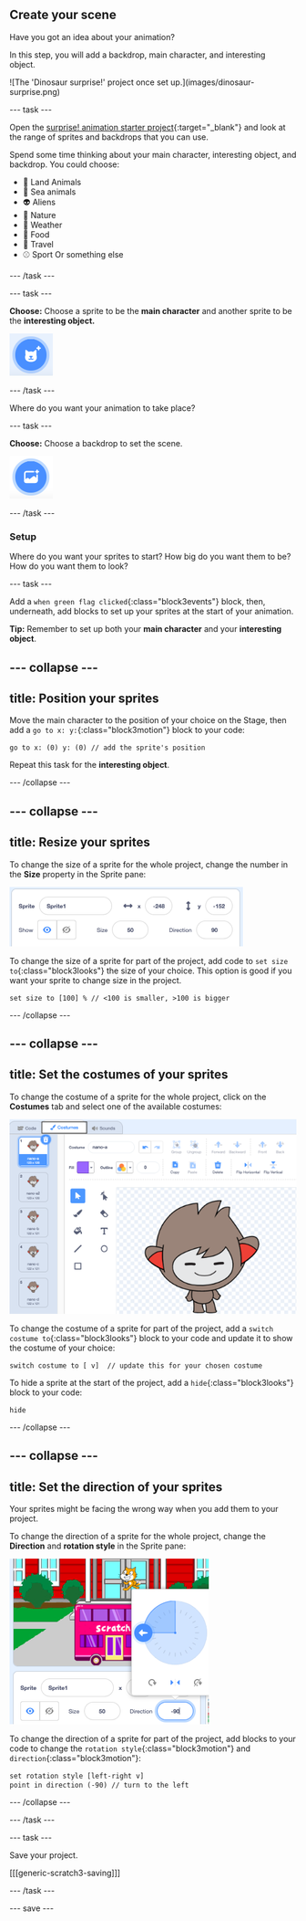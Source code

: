 ## Create your scene

<div style="display: flex; flex-wrap: wrap">
<div style="flex-basis: 200px; flex-grow: 1; margin-right: 15px;">
Have you got an idea about your animation? 
  
In this step, you will add a backdrop, main character, and interesting object. 
</div>
<div>  
![The 'Dinosaur surprise!' project once set up.](images/dinosaur-surprise.png)
</div>
</div>

--- task ---

Open the [surprise! animation starter project](https://scratch.mit.edu/projects/582222532/editor){:target="_blank"} and look at the range of sprites and backdrops that you can use. 

Spend some time thinking about your main character, interesting object, and backdrop. You could choose:

+ 🐯 Land Animals
+ 🐠 Sea animals 
+ 👽 Aliens
+ 🌿 Nature
+ 🌈 Weather
+ 🌮 Food
+ 🚀 Travel
+ ⚾ Sport
Or something else

--- /task ---

--- task ---

**Choose:** Choose a sprite to be the **main character** and another sprite to be the **interesting object.**

![The 'Choose a Sprite' icon.](images/add-sprite.png)

--- /task ---

Where do you want your animation to take place?

--- task ---

**Choose:** Choose a backdrop to set the scene. 

![The 'Choose a Backdrop' icon.](images/add-backdrop.png)

--- /task ---

### Setup

Where do you want your sprites to start? How big do you want them to be? How do you want them to look?

--- task ---

Add a `when green flag clicked`{:class="block3events"} block, then, underneath, add blocks to set up your sprites at the start of your animation. 

**Tip:** Remember to set up both your **main character** and your **interesting object**.

--- collapse ---
---
title: Position your sprites
---

Move the main character to the position of your choice on the Stage, then add a `go to x: y:`{:class="block3motion"} block to your code:

```blocks3
go to x: (0) y: (0) // add the sprite's position
```

Repeat this task for the **interesting object**. 

--- /collapse ---

--- collapse ---
---
title: Resize your sprites
---

To change the size of a sprite for the whole project, change the number in the **Size** property in the Sprite pane:

![](images/sprite-pane-size.png)

To change the size of a sprite for part of the project, add code to `set size to`{:class="block3looks"} the size of your choice. This option is good if you want your sprite to change size in the project. 

```blocks3
set size to [100] % // <100 is smaller, >100 is bigger
```

--- /collapse ---

--- collapse ---
---
title: Set the costumes of your sprites
---

To change the costume of a sprite for the whole project, click on the **Costumes** tab and select one of the available costumes:

![The Costumes tab, with the available costumes for a sprite.](images/nano-costumes.png)

To change the costume of a sprite for part of the project, add a `switch costume to`{:class="block3looks"} block to your code and update it to show the costume of your choice:

```blocks3
switch costume to [ v]  // update this for your chosen costume
```

To hide a sprite at the start of the project, add a `hide`{:class="block3looks"} block to your code:

```blocks3
hide 
```

--- /collapse ---

--- collapse ---
---
title: Set the direction of your sprites
---

Your sprites might be facing the wrong way when you add them to your project. 

To change the direction of a sprite for the whole project, change the **Direction** and **rotation style** in the Sprite pane:

![The Direction and rotation style menu in the Sprite pane.](images/sprite-pane-direction.png)

To change the direction of a sprite for part of the project, add blocks to your code to change the `rotation style`{:class="block3motion"} and `direction`{:class="block3motion"}:

```blocks3
set rotation style [left-right v]
point in direction (-90) // turn to the left
```

--- /collapse ---

--- /task ---

--- task ---

Save your project.

[[[generic-scratch3-saving]]]

--- /task ---

--- save ---
